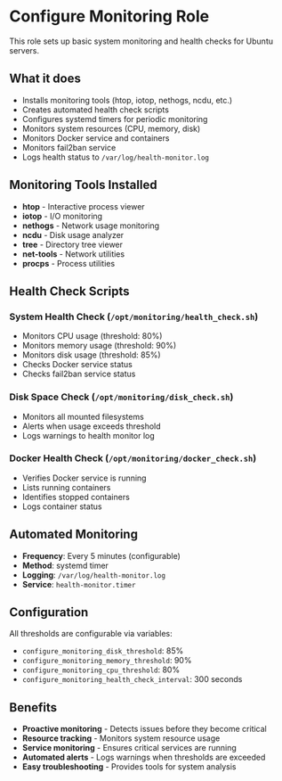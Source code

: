 # Configure Monitoring Role

This role sets up basic system monitoring and health checks for Ubuntu servers.

## What it does

- Installs monitoring tools (htop, iotop, nethogs, ncdu, etc.)
- Creates automated health check scripts
- Configures systemd timers for periodic monitoring
- Monitors system resources (CPU, memory, disk)
- Monitors Docker service and containers
- Monitors fail2ban service
- Logs health status to `/var/log/health-monitor.log`

## Monitoring Tools Installed

- **htop** - Interactive process viewer
- **iotop** - I/O monitoring
- **nethogs** - Network usage monitoring
- **ncdu** - Disk usage analyzer
- **tree** - Directory tree viewer
- **net-tools** - Network utilities
- **procps** - Process utilities

## Health Check Scripts

### System Health Check (`/opt/monitoring/health_check.sh`)

- Monitors CPU usage (threshold: 80%)
- Monitors memory usage (threshold: 90%)
- Monitors disk usage (threshold: 85%)
- Checks Docker service status
- Checks fail2ban service status

### Disk Space Check (`/opt/monitoring/disk_check.sh`)

- Monitors all mounted filesystems
- Alerts when usage exceeds threshold
- Logs warnings to health monitor log

### Docker Health Check (`/opt/monitoring/docker_check.sh`)

- Verifies Docker service is running
- Lists running containers
- Identifies stopped containers
- Logs container status

## Automated Monitoring

- **Frequency**: Every 5 minutes (configurable)
- **Method**: systemd timer
- **Logging**: `/var/log/health-monitor.log`
- **Service**: `health-monitor.timer`

## Configuration

All thresholds are configurable via variables:

- `configure_monitoring_disk_threshold`: 85%
- `configure_monitoring_memory_threshold`: 90%
- `configure_monitoring_cpu_threshold`: 80%
- `configure_monitoring_health_check_interval`: 300 seconds

## Benefits

- **Proactive monitoring** - Detects issues before they become critical
- **Resource tracking** - Monitors system resource usage
- **Service monitoring** - Ensures critical services are running
- **Automated alerts** - Logs warnings when thresholds are exceeded
- **Easy troubleshooting** - Provides tools for system analysis
